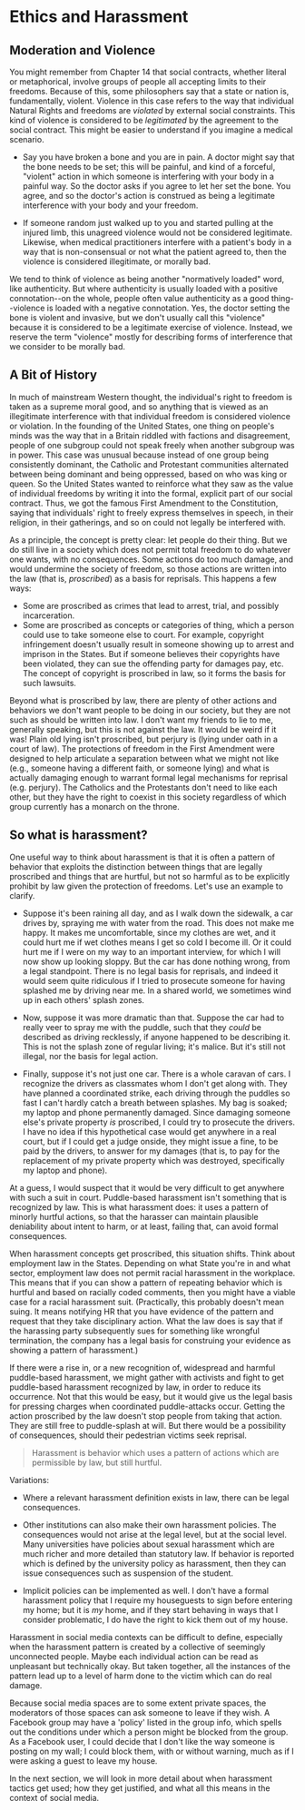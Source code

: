 # Ethics and Harassment

## Moderation and Violence
You might remember from Chapter 14 that social contracts, whether literal or metaphorical, involve groups of people all accepting limits to their freedoms. Because of this, some philosophers say that a state or nation is, fundamentally, violent. Violence in this case refers to the way that individual Natural Rights and freedoms are _violated_ by external social constraints. This kind of violence is considered to be _legitimated_ by the agreement to the social contract. This might be easier to understand if you imagine a medical scenario.

  - Say you have broken a bone and you are in pain. A doctor might say that the bone needs to be set; this will be painful, and kind of a forceful, "violent" action in which someone is interfering with your body in a painful way. So the doctor asks if you agree to let her set the bone. You agree, and so the doctor's action is construed as being a legitimate interference with your body and your freedom.

  - If someone random just walked up to you and started pulling at the injured limb, this unagreed violence would not be considered legitimate. Likewise, when medical practitioners interfere with a patient's body in a way that is non-consensual or not what the patient agreed to, then the violence is considered illegitimate, or morally bad.

We tend to think of violence as being another "normatively loaded" word, like authenticity. But where authenticity is usually loaded with a positive connotation--on the whole, people often value authenticity as a good thing--violence is loaded with a negative connotation. Yes, the doctor setting the bone is violent and invasive, but we don't usually call this "violence" because it is considered to be a legitimate exercise of violence. Instead, we reserve the term "violence" mostly for describing forms of interference that we consider to be morally bad.

## A Bit of History

In much of mainstream Western thought, the individual's right to freedom is taken as a supreme moral good, and so anything that is viewed as an illegitimate interference with that individual freedom is considered violence or violation. In the founding of the United States, one thing on people's minds was the way that in a Britain riddled with factions and disagreement, people of one subgroup could not speak freely when another subgroup was in power. This case was unusual because instead of one group being consistently dominant, the Catholic and Protestant communities alternated between being dominant and being oppressed, based on who was king or queen. So the United States wanted to reinforce what they saw as the value of individual freedoms by writing it into the formal, explicit part of our social contract. Thus, we got the famous First Amendment to the Constitution, saying that individuals' right to freely express themselves in speech, in their religion, in their gatherings, and so on could not legally be interfered with.

As a principle, the concept is pretty clear: let people do their thing. But we do still live in a society which does not permit total freedom to do whatever one wants, with no consequences. Some actions do too much damage, and would undermine the society of freedom, so those actions are written into the law (that is, _proscribed_) as a basis for reprisals. This happens a few ways:

- Some are proscribed as crimes that lead to arrest, trial, and possibly incarceration.
- Some are proscribed as concepts or categories of thing, which a person could use to take someone else to court. For example, copyright infringement doesn't usually result in someone showing up to arrest and imprison in the States. But if someone believes their copyrights have been violated, they can sue the offending party for damages pay, etc. The concept of copyright is proscribed in law, so it forms the basis for such lawsuits.

Beyond what is proscribed by law, there are plenty of other actions and behaviors we don't want people to be doing in our society, but they are not such as should be written into law. I don't want my friends to lie to me, generally speaking, but this is not against the law. It would be weird if it was! Plain old lying isn't proscribed, but perjury is (lying under oath in a court of law). The protections of freedom in the First Amendment were designed to help articulate a separation between what we might not like (e.g., someone having a different faith, or someone lying) and what is actually damaging enough to warrant formal legal mechanisms for reprisal (e.g. perjury). The Catholics and the Protestants don't need to like each other, but they have the right to coexist in this society regardless of which group currently has a monarch on the throne.

## So what is harassment?
One useful way to think about harassment is that it is often a pattern of behavior that exploits the distinction between things that are legally proscribed and things that are hurtful, but not so harmful as to be explicitly prohibit by law given the protection of freedoms. Let's use an example to clarify.

- Suppose it's been raining all day, and as I walk down the sidewalk, a car drives by, spraying me with water from the road. This does not make me happy. It makes me uncomfortable, since my clothes are wet, and it could hurt me if wet clothes means I get so cold I become ill. Or it could hurt me if I were on my way to an important interview, for which I will now show up looking sloppy. But the car has done nothing wrong, from a legal standpoint. There is no legal basis for reprisals, and indeed it would seem quite ridiculous if I tried to prosecute someone for having splashed me by driving near me. In a shared world, we sometimes wind up in each others' splash zones.

- Now, suppose it was more dramatic than that. Suppose the car had to really veer to spray me with the puddle, such that they _could_ be described as driving recklessly, if anyone happened to be describing it. This is not the splash zone of regular living; it's malice. But it's still not illegal, nor the basis for legal action.

- Finally, suppose it's not just one car. There is a whole caravan of cars. I recognize the drivers as classmates whom I don't get along with. They have planned a coordinated strike, each driving through the puddles so fast I can't hardly catch a breath between splashes. My bag is soaked; my laptop and phone permanently damaged. Since damaging someone else's private property _is_ proscribed, I could try to prosecute the drivers. I have no idea if this hypothetical case would get anywhere in a real court, but if I could get a judge onside, they might issue a fine, to be paid by the drivers, to answer for my damages (that is, to pay for the replacement of my private property which was destroyed, specifically my laptop and phone).

At a guess, I would suspect that it would be very difficult to get anywhere with such a suit in court. Puddle-based harassment isn't something that is recognized by law. This is what harassment does: it uses a pattern of minorly hurtful actions, so that the harasser can maintain plausible deniability about intent to harm, or at least, failing that, can avoid formal consequences.

When harassment concepts get proscribed, this situation shifts. Think about employment law in the States. Depending on what State you're in and what sector, employment law does not permit racial harassment in the workplace. This means that if you can show a pattern of repeating behavior which is hurtful and based on racially coded comments, then you might have a viable case for a racial harassment suit. (Practically, this probably doesn't mean suing. It means notifying HR that you have evidence of the pattern and request that they take disciplinary action. What the law does is say that if the harassing party subsequently sues for something like wrongful termination, the company has a legal basis for construing your evidence as showing a pattern of harassment.)

If there were a rise in, or a new recognition of, widespread and harmful puddle-based harassment, we might gather with activists and fight to get puddle-based harassment recognized by law, in order to reduce its occurrence. Not that this would be easy, but it would give us the legal basis for pressing charges when coordinated puddle-attacks occur. Getting the action proscribed by the law doesn't stop people from taking that action. They are still free to puddle-splash at will. But there would be a possibility of consequences, should their pedestrian victims seek reprisal.

> Harassment is behavior which uses a pattern of actions which are permissible by law, but still hurtful.

Variations:
- Where a relevant harassment definition exists in law, there can be legal consequences.

- Other institutions can also make their own harassment policies. The consequences would not arise at the legal level, but at the social level. Many universities have policies about sexual harassment which are much richer and more detailed than statutory law. If behavior is reported which is defined by the university policy as harassment, then they can issue consequences such as suspension of the student.

- Implicit policies can be implemented as well. I don't have a formal harassment policy that I require my houseguests to sign before entering my home; but it is _my_ home, and if they start behaving in ways that I consider problematic, I do have the right to kick them out of my house.

Harassment in social media contexts can be difficult to define, especially when the harassment pattern is created by a collective of seemingly unconnected people. Maybe each individual action can be read as unpleasant but technically okay. But taken together, all the instances of the pattern lead up to a level of harm done to the victim which can do real damage.

Because social media spaces are to some extent private spaces, the moderators of those spaces can ask someone to leave if they wish. A Facebook group may have a 'policy' listed in the group info, which spells out the conditions under which a person might be blocked from the group. As a Facebook user, I could decide that I don't like the way someone is posting on my wall; I could block them, with or without warning, much as if I were asking a guest to leave my house.

In the next section, we will look in more detail about when harassment tactics get used; how they get justified, and what all this means in the context of social media.
